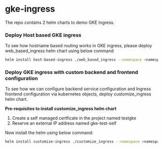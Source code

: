 # gke-ingress

The repo contains 2 helm charts to demo GKE Ingress.

### Deploy Host based GKE ingress
To see how hostname based routing works in GKE ingress, please deploy web_based_ingress helm chart using below command

```bash
helm install host-based-ingress ./web_based_ingress --namespace <namespaceName>
```

### Deploy GKE ingress with custom backend and frontend configuration 
To see how we can configure backend service configuration and Ingress frontend configuration via kubernetes objects, deploy customize_ingress helm chart.
<br>

<b> Pre-requisites to install customize_ingress helm chart </b>

<ol> <li>Create a self managed certficate in the project named testgke
<li>Reserve an external IP address named gke-test-self
</ol>

Now install the helm using below command:
```bash
helm install customize-ingress ./customize_ingress --namespace <namespaceName>
```
